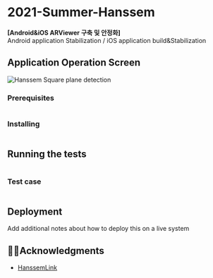 # 2021-Summer-Hanssem

**[Android&iOS ARViewer 구축 및 안정화]**  
Android application Stabilization / iOS application build&Stabilization

## Application Operation Screen
![Hanssem Square plane detection](/image/1.PNG)


### Prerequisites 

```

```

### Installing 

```

```

## Running the tests 



```

```

### Test case

```

```

## Deployment 

Add additional notes about how to deploy this on a live system 




## 🤝🏻Acknowledgments

* [HanssemLink](https://github.com/ddllttmmddwwnnAccount)
